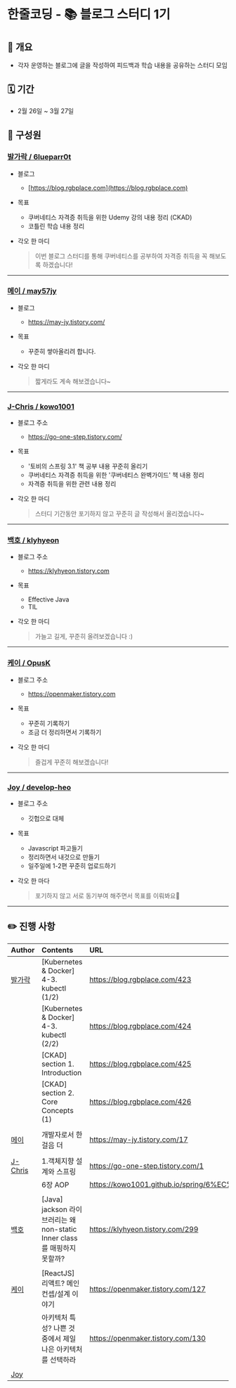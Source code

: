 # 한줄코딩 - 📚 블로그 스터디 1기

## 🧐 개요

- 각자 운영하는 블로그에 글을 작성하여 피드백과 학습 내용을 공유하는 스터디 모임

## 🗓 기간

- 2월 26일 ~ 3월 27일

## 👫 구성원

### [발가락 / 6lueparr0t](https://github.com/6lueparr0t)

- 블로그
  - [https://blog.rgbplace.com](https://blog.rgbplace.com)

- 목표
  - 쿠버네티스 자격증 취득을 위한 Udemy 강의 내용 정리 (CKAD)
  - 코틀린 학습 내용 정리

- 각오 한 마디
  > 이번 블로그 스터디를 통해 쿠버네티스를 공부하여 자격증 취득을 꼭 해보도록 하겠습니다!

---

### [메이 / may57jy](https://github.com/may57jy)

- 블로그
  - https://may-jy.tistory.com/

- 목표
  - 꾸준히 쌓아올리려 합니다.

- 각오 한 마디
  > 짧게라도 계속 해보겠습니다~

---

### [J-Chris / kowo1001](https://github.com/kowo1001)

- 블로그 주소
  - https://go-one-step.tistory.com/

- 목표
  - '토비의 스프링 3.1' 책 공부 내용 꾸준히 올리기 
  - 쿠버네티스 자격증 취득을 위한 '쿠버네티스 완벽가이드' 책 내용 정리
  - 자격증 취득을 위한 관련 내용 정리

- 각오 한 마디
  > 스터디 기간동안 포기하지 않고 꾸준히 글 작성해서 올리겠습니다~

---

### [백호 / klyhyeon](https://github.com/klyhyeon)

- 블로그 주소
  - https://klyhyeon.tistory.com

- 목표
  - Effective Java 
  - TIL

- 각오 한 마디
  > 가늘고 길게, 꾸준히 올려보겠습니다 :)

---

### [케이 / OpusK](https://github.com/OpusK)

- 블로그 주소
  - https://openmaker.tistory.com

- 목표
  - 꾸준히 기록하기
  - 조금 더 정리하면서 기록하기

- 각오 한 마디
  > 즐겁게 꾸준히 해보겠습니다!

---

### [Joy / develop-heo](https://github.com/develop-heo)

- 블로그 주소
  - 깃헙으로 대체

- 목표
  - Javascript 파고들기
  - 정리하면서 내것으로 만들기
  - 일주일에 1-2편 꾸준히 업로드하기

- 각오 한 마다
  > 포기하지 않고 서로 동기부여 해주면서 목표를 이뤄봐요👊

---

## ✏️ 진행 사항

|Author|Contents|URL|
|:---|:---|:---|
|[발가락][발가락]|\[Kubernetes & Docker\] 4-3. kubectl (1/2)|https://blog.rgbplace.com/423|
||\[Kubernetes & Docker\] 4-3. kubectl (2/2)|https://blog.rgbplace.com/424|
||\[CKAD\] section 1. Introduction|https://blog.rgbplace.com/425|
||\[CKAD\] section 2. Core Concepts (1)|https://blog.rgbplace.com/426|
| | | |
|[메이][메이]|개발자로서 한걸음 더|https://may-jy.tistory.com/17|
| | | |
|[J-Chris][J-Chris]|1.객체지향 설계와 스프링|https://go-one-step.tistory.com/1|
||6장 AOP|https://kowo1001.github.io/spring/6%EC%9E%A5_AOP/|
| | | |
|[백호][백호]|\[Java\] jackson 라이브러리는 왜 non-static Inner class를 매핑하지 못할까?|https://klyhyeon.tistory.com/299|
| | | |
|[케이][케이]|\[ReactJS\] 리액트? 메인 컨셉/설계 이야기|https://openmaker.tistory.com/127|
| |아키텍처 특성? 나쁜 것 중에서 제일 나은 아키텍처를 선택하라|https://openmaker.tistory.com/130|
| | | |
|[Joy][Joy]|||

[발가락]: https://github.com/6lueparr0t
[메이]: https://github.com/may57jy
[J-Chris]: https://github.com/kowo1001
[백호]: https://github.com/klyhyeon
[케이]: https://github.com/OpusK
[Joy]: https://github.com/develop-heo
